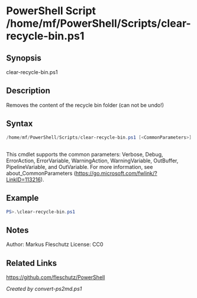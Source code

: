 # PowerShell Script /home/mf/PowerShell/Scripts/clear-recycle-bin.ps1

## Synopsis
clear-recycle-bin.ps1

## Description
Removes the content of the recycle bin folder (can not be undo!)

## Syntax
```powershell
/home/mf/PowerShell/Scripts/clear-recycle-bin.ps1 [<CommonParameters>]
```
## <CommonParameters>
This cmdlet supports the common parameters: Verbose, Debug, ErrorAction, ErrorVariable, WarningAction, WarningVariable, OutBuffer, PipelineVariable, and OutVariable. For more information, see about_CommonParameters (https://go.microsoft.com/fwlink/?LinkID=113216).

## Example
```powershell
PS>.\clear-recycle-bin.ps1
```


## Notes
Author:  Markus Fleschutz
License: CC0

## Related Links
https://github.com/fleschutz/PowerShell

*Created by convert-ps2md.ps1*

